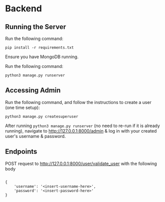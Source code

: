 # Backend

## Running the Server

Run the following command:
```
pip install -r requirements.txt
```

Ensure you have MongoDB running.

Run the following command:
```
python3 manage.py runserver
```

## Accessing Admin

Run the following command, and follow the instructions to create a user (one time setup):
```
python3 manage.py createsuperuser
```

After running `python3 manage.py runserver` (no need to re-run if it is already running), navigate to http://127.0.0.1:8000/admin & log in with your created user's username & password.

## Endpoints

POST request to http://127.0.0.1:8000/user/validate_user with the following body
```

{
    'username': '<insert-username-here>',
    'password': '<insert-password-here>'
}
```